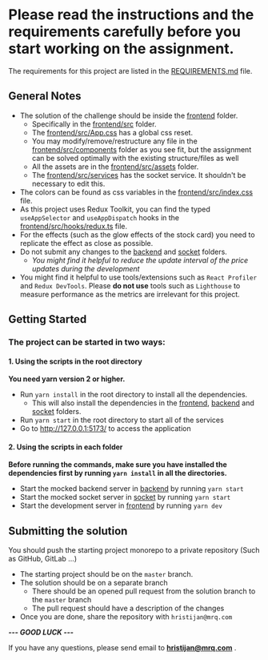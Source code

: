 # Please read the instructions and the requirements carefully before you start working on the assignment.
The requirements for this project are listed in the [REQUIREMENTS.md](REQUIREMENTS.md) file.


## General Notes

- The solution of the challenge should be inside the [frontend](frontend) folder.
  - Specifically in the [frontend/src](frontend/src) folder.
  - The [frontend/src/App.css](frontend/src/App.css) has a global css reset.
  - You may modify/remove/restructure any file in the [frontend/src/components](frontend/src/components) folder as you see fit, but the assignment can be solved optimally with the existing structure/files as well
  - All the assets are in the [frontend/src/assets](frontend/src/assets) folder.
  - The [frontend/src/services](frontend/src/services) has the socket service. It shouldn't be necessary to edit this.
- The colors can be found as css variables in the [frontend/src/index.css](frontend/src/index.css) file.
- As this project uses Redux Toolkit, you can find the typed `useAppSelector` and `useAppDispatch` hooks
in the [frontend/src/hooks/redux.ts](frontend/src/hooks/redux.ts) file.
- For the effects (such as the glow effects of the stock card) you need to replicate the effect as close as possible.
- Do not submit any changes to the [backend](backend) and [socket](socket) folders. 
  - *You might find it helpful to reduce the update interval of the price updates during the development* 
- You might find it helpful to use tools/extensions such as `React Profiler` and `Redux DevTools`. Please
  **do not use** tools such as `Lighthouse` to measure performance as the metrics are irrelevant for this project.
## Getting Started

### The project can be started in two ways:

#### 1. Using the scripts in the root directory
**You need yarn version 2 or higher.**
- Run `yarn install` in the root directory to install all the dependencies.
  - This will also install the dependencies in the [frontend](frontend), [backend](backend) and [socket](socket) folders.
- Run `yarn start` in the root directory to start all of the services
- Go to http://127.0.0.1:5173/ to access the application

#### 2. Using the scripts in each folder
**Before running the commands, make sure you have installed the dependencies first by running `yarn install` in all 
the directories.**
- Start the mocked backend server in [backend](backend) by running `yarn start`
- Start the mocked socket server in [socket](socket) by running `yarn start`
- Start the development server in  [frontend](frontend) by running `yarn dev`

## Submitting the solution
You should push the starting project monorepo to a private repository (Such as GitHub, GitLab ...)
- The starting project should be on the `master` branch.
- The solution should be on a separate branch
  - There should be an opened pull request from the solution branch to the `master` branch
  - The pull request should have a description of the changes
- Once you are done, share the repository with `hristijan@mrq.com`


  
***--- GOOD LUCK ---***

If you have any questions, please send email to **[hristijan\@mrq.com](mailto:hristijan@mrq.com?subject=[THA-Q]Frontend%20Challenge%20Question)**
.